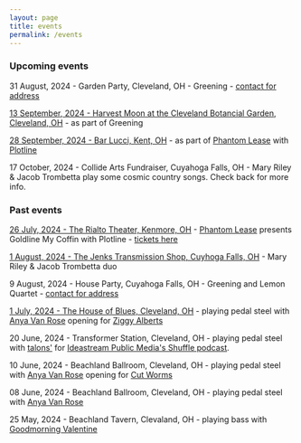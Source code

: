 ```yaml
---
layout: page
title: events
permalink: /events
---
```

### Upcoming events

31 August, 2024 - Garden Party, Cleveland, OH - Greening - [contact for address](/contact)

[13 September, 2024 - Harvest Moon at the Cleveland Botancial Garden, Cleveland, OH](https://holdenfg.org/events/cleveland-botanical-garden/harvest-moon/) - as part of Greening

[28 September, 2024 - Bar Lucci, Kent, OH](https://www.barluccikent.com/) - as part of [Phantom Lease](https://sites.google.com/view/phantomlease/home) with [Plotline](https://www.instagram.com/plotline.ak/)

17 October, 2024 - Collide Arts Fundraiser, Cuyahoga Falls, OH - Mary Riley & Jacob Trombetta play some cosmic country songs. Check back for more info.

### Past events
[26 July, 2024 - The Rialto Theater, Kenmore, OH](https://www.therialtotheatre.com/calendar/2024/7/26/phantom-lease-plotline-072624) - [Phantom Lease](/projects/phantom_lease) presents Goldline My Coffin with Plotline - [tickets here](https://www.therialtotheatre.com/tickets/phantom-lease-plotline-072624)

[1 August, 2024 - The Jenks Transmission Shop, Cuyhoga Falls, OH](https://jenks1929.com/pages/live-music-performance) - Mary Riley & Jacob Trombetta duo

9 August, 2024 - House Party, Cuyahoga Falls, OH - Greening and Lemon Quartet - [contact for address](/contact)

[1 July, 2024 - The House of Blues, Cleveland, OH](https://www.houseofblues.com/cleveland/EventDetail?tmeventid=vv16AZkvk-sZA5e7Ge&offerid=0) - playing pedal steel with [Anya Van Rose](https://www.anyavanrose.com/) opening for [Ziggy Alberts](https://ziggyalberts.com/)

20 June, 2024 - Transformer Station, Cleveland, OH - playing pedal steel with [talons'](https://talons.bandcamp.com/) for [Ideastream Public Media's Shuffle podcast](https://www.npr.org/podcasts/520550717/shuffle).

10 June, 2024 - Beachland Ballroom, Cleveland, OH - playing pedal steel with [Anya Van Rose](https://www.anyavanrose.com/) opening for [Cut Worms](https://www.cut-worms.com/)

08 June, 2024 - Beachland Ballroom, Cleveland, OH - playing pedal steel with [Anya Van Rose](https://www.anyavanrose.com/)

25 May, 2024 - Beachland Tavern, Clevaland, OH - playing bass with [Goodmorning Valentine](https://goodmorningvalentine.bandcamp.com/)